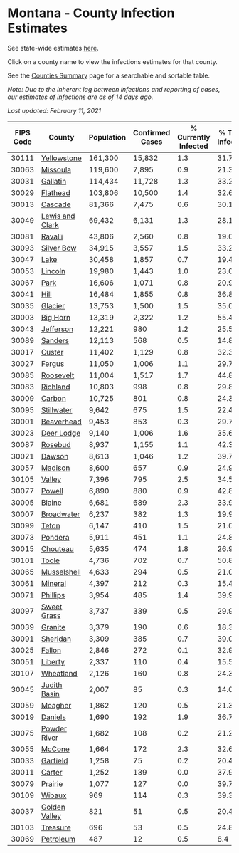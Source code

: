 # Montana - County Infection Estimates

See state-wide estimates [here](/infections/us-mt).

Click on a county name to view the infections estimates for that county.

See the [Counties Summary](/infections/summary-counties) page for a searchable and sortable table.

*Note: Due to the inherent lag between infections and reporting of cases, our estimates of infections are as of 14 days ago.*

*Last updated: February 11, 2021*

|   FIPS Code |                             County |   Population |   Confirmed Cases |   % Currently Infected |   % Total Infected |
|-------------|------------------------------------|--------------|-------------------|------------------------|--------------------|
|       30111 |         [Yellowstone](yellowstone) |      161,300 |            15,832 |                    1.3 |               31.7 |
|       30063 |               [Missoula](missoula) |      119,600 |             7,895 |                    0.9 |               21.3 |
|       30031 |               [Gallatin](gallatin) |      114,434 |            11,728 |                    1.3 |               33.2 |
|       30029 |               [Flathead](flathead) |      103,806 |            10,500 |                    1.4 |               32.6 |
|       30013 |                 [Cascade](cascade) |       81,366 |             7,475 |                    0.6 |               30.1 |
|       30049 | [Lewis and Clark](lewis-and-clark) |       69,432 |             6,131 |                    1.3 |               28.1 |
|       30081 |                 [Ravalli](ravalli) |       43,806 |             2,560 |                    0.8 |               19.0 |
|       30093 |           [Silver Bow](silver-bow) |       34,915 |             3,557 |                    1.5 |               33.2 |
|       30047 |                       [Lake](lake) |       30,458 |             1,857 |                    0.7 |               19.4 |
|       30053 |                 [Lincoln](lincoln) |       19,980 |             1,443 |                    1.0 |               23.0 |
|       30067 |                       [Park](park) |       16,606 |             1,071 |                    0.8 |               20.9 |
|       30041 |                       [Hill](hill) |       16,484 |             1,855 |                    0.8 |               36.8 |
|       30035 |                 [Glacier](glacier) |       13,753 |             1,500 |                    1.5 |               35.0 |
|       30003 |               [Big Horn](big-horn) |       13,319 |             2,322 |                    1.2 |               55.4 |
|       30043 |             [Jefferson](jefferson) |       12,221 |               980 |                    1.2 |               25.5 |
|       30089 |                 [Sanders](sanders) |       12,113 |               568 |                    0.5 |               14.8 |
|       30017 |                   [Custer](custer) |       11,402 |             1,129 |                    0.8 |               32.3 |
|       30027 |                   [Fergus](fergus) |       11,050 |             1,006 |                    1.1 |               29.7 |
|       30085 |             [Roosevelt](roosevelt) |       11,004 |             1,517 |                    1.7 |               44.8 |
|       30083 |               [Richland](richland) |       10,803 |               998 |                    0.8 |               29.8 |
|       30009 |                   [Carbon](carbon) |       10,725 |               801 |                    0.8 |               24.3 |
|       30095 |           [Stillwater](stillwater) |        9,642 |               675 |                    1.5 |               22.4 |
|       30001 |           [Beaverhead](beaverhead) |        9,453 |               853 |                    0.3 |               29.7 |
|       30023 |           [Deer Lodge](deer-lodge) |        9,140 |             1,006 |                    1.6 |               35.6 |
|       30087 |                 [Rosebud](rosebud) |        8,937 |             1,155 |                    1.1 |               42.3 |
|       30021 |                   [Dawson](dawson) |        8,613 |             1,046 |                    1.2 |               39.7 |
|       30057 |                 [Madison](madison) |        8,600 |               657 |                    0.9 |               24.9 |
|       30105 |                   [Valley](valley) |        7,396 |               795 |                    2.5 |               34.5 |
|       30077 |                   [Powell](powell) |        6,890 |               880 |                    0.9 |               42.8 |
|       30005 |                   [Blaine](blaine) |        6,681 |               689 |                    2.3 |               33.9 |
|       30007 |           [Broadwater](broadwater) |        6,237 |               382 |                    1.3 |               19.9 |
|       30099 |                     [Teton](teton) |        6,147 |               410 |                    1.5 |               21.0 |
|       30073 |                 [Pondera](pondera) |        5,911 |               451 |                    1.1 |               24.8 |
|       30015 |               [Chouteau](chouteau) |        5,635 |               474 |                    1.8 |               26.9 |
|       30101 |                     [Toole](toole) |        4,736 |               702 |                    0.7 |               50.8 |
|       30065 |         [Musselshell](musselshell) |        4,633 |               294 |                    0.5 |               21.0 |
|       30061 |                 [Mineral](mineral) |        4,397 |               212 |                    0.3 |               15.4 |
|       30071 |               [Phillips](phillips) |        3,954 |               485 |                    1.4 |               39.9 |
|       30097 |         [Sweet Grass](sweet-grass) |        3,737 |               339 |                    0.5 |               29.9 |
|       30039 |                 [Granite](granite) |        3,379 |               190 |                    0.6 |               18.3 |
|       30091 |               [Sheridan](sheridan) |        3,309 |               385 |                    0.7 |               39.0 |
|       30025 |                   [Fallon](fallon) |        2,846 |               272 |                    0.1 |               32.9 |
|       30051 |                 [Liberty](liberty) |        2,337 |               110 |                    0.4 |               15.5 |
|       30107 |             [Wheatland](wheatland) |        2,126 |               160 |                    0.8 |               24.3 |
|       30045 |       [Judith Basin](judith-basin) |        2,007 |                85 |                    0.3 |               14.0 |
|       30059 |                 [Meagher](meagher) |        1,862 |               120 |                    0.5 |               21.3 |
|       30019 |                 [Daniels](daniels) |        1,690 |               192 |                    1.9 |               36.7 |
|       30075 |       [Powder River](powder-river) |        1,682 |               108 |                    0.2 |               21.2 |
|       30055 |                   [McCone](mccone) |        1,664 |               172 |                    2.3 |               32.6 |
|       30033 |               [Garfield](garfield) |        1,258 |                75 |                    0.2 |               20.4 |
|       30011 |                   [Carter](carter) |        1,252 |               139 |                    0.0 |               37.9 |
|       30079 |                 [Prairie](prairie) |        1,077 |               127 |                    0.0 |               39.7 |
|       30109 |                   [Wibaux](wibaux) |          969 |               114 |                    0.3 |               39.3 |
|       30037 |     [Golden Valley](golden-valley) |          821 |                51 |                    0.5 |               20.4 |
|       30103 |               [Treasure](treasure) |          696 |                53 |                    0.5 |               24.8 |
|       30069 |             [Petroleum](petroleum) |          487 |                12 |                    0.5 |                8.4 |